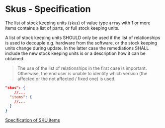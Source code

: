 # Skus - Specification

The list of stock keeping units (`skus`) of value type `array` with 1 or more
items contains a list of parts, or full stock keeping units.

A list of stock keeping units SHOULD only be used if the list of relationships
is used to decouple e.g. hardware from the software, or the stock keeping units
change during update. In the latter case the remediations SHALL include the new
stock keeping units is or a description how it can be obtained.

> The use of the list of relationships in the first case is important.
> Otherwise, the end user is unable to identify which version (the affected or
> the not affected / fixed one) is used.

```json
"skus": {
    //...
  "items": {
    //...
  }
}
```

[Specification of SKU items](skus/sku-spec.en.md)
